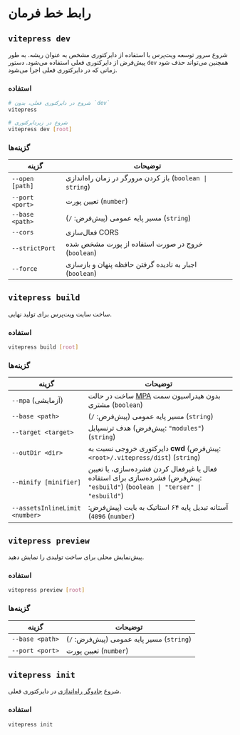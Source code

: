 # رابط خط فرمان

## `vitepress dev`

شروع سرور توسعه ویت‌پرس با استفاده از دایرکتوری مشخص به عنوان ریشه. به طور پیش‌فرض از دایرکتوری فعلی استفاده می‌شود. دستور `dev` همچنین می‌تواند حذف شود زمانی که در دایرکتوری فعلی اجرا می‌شود.

### استفاده

```sh
# شروع در دایرکتوری فعلی، بدون `dev`
vitepress

# شروع در زیردایرکتوری
vitepress dev [root]
```

### گزینه‌ها

| گزینه          | توضیحات                                                         |
| --------------- | ----------------------------------------------------------------- |
| `--open [path]` | باز کردن مرورگر در زمان راه‌اندازی (`boolean \| string`)       |
| `--port <port>` | تعیین پورت (`number`)                                           |
| `--base <path>` | مسیر پایه عمومی (پیش‌فرض: `/`) (`string`)                        |
| `--cors`        | فعال‌سازی CORS                                                   |
| `--strictPort`  | خروج در صورت استفاده از پورت مشخص شده (`boolean`)              |
| `--force`       | اجبار به نادیده گرفتن حافظه پنهان و بازسازی (`boolean`)       |

## `vitepress build`

ساخت سایت ویت‌پرس برای تولید نهایی.

### استفاده

```sh
vitepress build [root]
```

### گزینه‌ها

| گزینه                         | توضیحات                                                                                                          |
| ------------------------------ | ---------------------------------------------------------------------------------------------------------------- |
| `--mpa` (آزمایشی)             | ساخت در حالت [MPA](../guide/mpa-mode) بدون هیدراسیون سمت مشتری (`boolean`)                                      |
| `--base <path>`                | مسیر پایه عمومی (پیش‌فرض: `/`) (`string`)                                                                       |
| `--target <target>`            | هدف ترنسپایل (پیش‌فرض: `"modules"`) (`string`)                                                                 |
| `--outDir <dir>`               | دایرکتوری خروجی نسبت به **cwd** (پیش‌فرض: `<root>/.vitepress/dist`) (`string`)                                |
| `--minify [minifier]`          | فعال یا غیرفعال کردن فشرده‌سازی، یا تعیین فشرده‌سازی برای استفاده (پیش‌فرض: `"esbuild"`) (`boolean \| "terser" \| "esbuild"`) |
| `--assetsInlineLimit <number>` | آستانه تبدیل پایه ۶۴ استاتیک به بایت (پیش‌فرض: `4096`) (`number`)                                             |

## `vitepress preview`

پیش‌نمایش محلی برای ساخت تولیدی را نمایش دهید.

### استفاده

```sh
vitepress preview [root]
```

### گزینه‌ها

| گزینه          | توضیحات                                |
| --------------- | ---------------------------------------- |
| `--base <path>` | مسیر پایه عمومی (پیش‌فرض: `/`) (`string`) |
| `--port <port>` | تعیین پورت (`number`)                   |

## `vitepress init`

شروع [جادوگر راه‌اندازی](../guide/getting-started#setup-wizard) در دایرکتوری فعلی.

### استفاده

```sh
vitepress init
```
